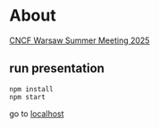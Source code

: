 # About

[CNCF Warsaw Summer Meeting 2025](https://community.cncf.io/events/details/cncf-cloud-native-warsaw-presents-summer-meeting-2025/)

## run presentation

```shell
npm install
npm start
```

go to [localhost](http://localhost:8000)
